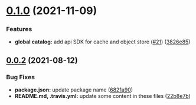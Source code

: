 # [0.1.0](https://github.com/IBM/data-virtualization-on-cloud-node-sdk/compare/v0.0.2...v0.1.0) (2021-11-09)


### Features

* **global catalog:** add api SDK for cache and object store ([#21](https://github.com/IBM/data-virtualization-on-cloud-node-sdk/issues/21)) ([3826e85](https://github.com/IBM/data-virtualization-on-cloud-node-sdk/commit/3826e8587368790b0540db889f8c850c700c158e))

## [0.0.2](https://github.com/IBM/data-virtualization-on-cloud-node-sdk/compare/v0.0.1...v0.0.2) (2021-08-12)


### Bug Fixes

* **package.json:** update package name ([6821a90](https://github.com/IBM/data-virtualization-on-cloud-node-sdk/commit/6821a9071ee47beb83765ba52b78e99fe00bf60e))
* **README.md, .travis.yml:** update some content in these files ([22b8e7b](https://github.com/IBM/data-virtualization-on-cloud-node-sdk/commit/22b8e7b8bbbae0c58abe53c374c9fc4582c5cca0))
